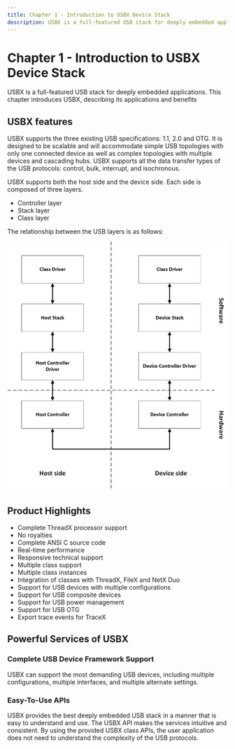 ```yaml
---
title: Chapter 1 - Introduction to USBX Device Stack
description: USBX is a full-featured USB stack for deeply embedded applications. This chapter introduces USBX, describing its benefits and application.
---
```

# Chapter 1 - Introduction to USBX Device Stack

USBX is a full-featured USB stack for deeply embedded applications. This chapter introduces USBX, describing its applications and benefits 

## USBX features

USBX supports the three existing USB specifications: 1.1, 2.0 and OTG. It is designed to be scalable and will accommodate simple USB topologies with only one connected device as well as complex topologies with multiple devices and cascading hubs. USBX supports all the data transfer types of the USB protocols: control, bulk, interrupt, and isochronous.

USBX supports both the host side and the device side. Each side is composed of three layers.

- Controller layer
- Stack layer
- Class layer

The relationship between the USB layers is as follows:

![USB layers](media/usbx-device-stack/usb-layers.png)

## Product Highlights

- Complete ThreadX processor support
- No royalties
- Complete ANSI C source code
- Real-time performance
- Responsive technical support
- Multiple class support
- Multiple class instances
- Integration of classes with ThreadX, FileX and NetX Duo
- Support for USB devices with multiple configurations
- Support for USB composite devices
- Support for USB power management
- Support for USB OTG
- Export trace events for TraceX

## Powerful Services of USBX

### Complete USB Device Framework Support

USBX can support the most demanding USB devices, including multiple configurations, multiple interfaces, and multiple alternate settings.

### Easy-To-Use APIs

USBX provides the best deeply embedded USB stack in a manner that is easy to understand and use. The USBX API makes the services intuitive and consistent. By using the provided USBX class APIs, the user application does not need to understand the complexity of the USB protocols.
